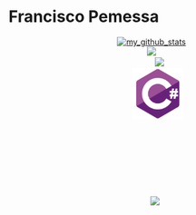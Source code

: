 # Francisco Pemessa

<a align="center" href="https://github.com/FrancisP100?tab=repositories">
    <p align="center">
        <img src="https://github-readme-stats.vercel.app/api?username=FrancisP100&show_icons=true&theme=tokyonight&include_all_commits=true&count_private=true&hide=issues" alt="my_github_stats" height="150" />
</a>
<br/>
<code><img height="150" src="https://github-readme-stats.vercel.app/api/top-langs/?username=FrancisP100&layout=compact&theme=tokyonight">
    <code><img height="90" src="https://raw.githubusercontent.com/jmnote/z-icons/master/svg/c.svg"></code>
   <code><img height="90" src="https://raw.githubusercontent.com/devicons/devicon/master/icons/csharp/csharp-original.svg"></code>
 <code/>
 <br/>
  <br/>
  <p align="center"> 
  <img src="https://profile-counter.glitch.me/FrancisP100/count.svg" />
</p>
